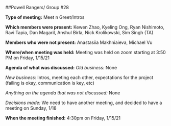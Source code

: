 ##Powell Rangers/ Group #28


**Type of meeting:** Meet n Greet/Intros

**Which members were present:** Kewen Zhao, Kyeling Ong, Ryan Nishimoto, Ravi Tapia, Dan Magaril, Anshul Birla, Nick Krolikowski, Sim Singh (TA)

**Members who were not present:** Anastasiia Makhniaieva, Michael Vu

**Where/when meeting was held:** Meeting was held on zoom starting at 3:50 PM on Friday, 1/15/21

**Agenda of what was discussed:**
*Old business:* None

*New business:* Intros, meeting each other, expectations for the project (failing is okay, communication is key, etc)

*Anything on the agenda that was not discussed:* None

*Decisions made:* We need to have another meeting, and decided to have a meeting on Sunday, 1/18



**When the meeting finished:** 4:30pm on Friday, 1/15/21

